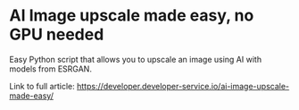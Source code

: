 # AI Image upscale made easy, no GPU needed
Easy Python script that allows you to upscale an image using AI with models from ESRGAN.

Link to full article: https://developer.developer-service.io/ai-image-upscale-made-easy/
